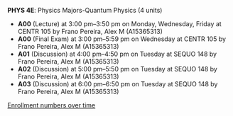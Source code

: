 **PHYS 4E**: Physics Majors-Quantum Physics (4 units)

- **A00** (Lecture) at 3:00 pm–3:50 pm on Monday, Wednesday, Friday at CENTR 105 by Frano Pereira, Alex M (A15365313)
- **A00** (Final Exam) at 3:00 pm–5:59 pm on Wednesday at CENTR 105 by Frano Pereira, Alex M (A15365313)
- **A01** (Discussion) at 4:00 pm–4:50 pm on Tuesday at SEQUO 148 by Frano Pereira, Alex M (A15365313)
- **A02** (Discussion) at 5:00 pm–5:50 pm on Tuesday at SEQUO 148 by Frano Pereira, Alex M (A15365313)
- **A03** (Discussion) at 6:00 pm–6:50 pm on Tuesday at SEQUO 148 by Frano Pereira, Alex M (A15365313)

[Enrollment numbers over time](./PHYS4E.tsv)
